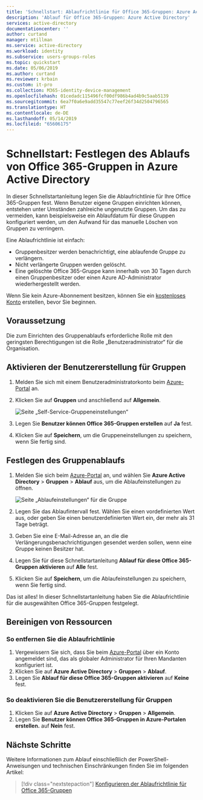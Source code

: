 ```yaml
---
title: 'Schnellstart: Ablaufrichtlinie für Office 365-Gruppen: Azure Active Directory | Microsoft-Dokumentation'
description: 'Ablauf für Office 365-Gruppen: Azure Active Directory'
services: active-directory
documentationcenter: ''
author: curtand
manager: mtillman
ms.service: active-directory
ms.workload: identity
ms.subservice: users-groups-roles
ms.topic: quickstart
ms.date: 05/06/2019
ms.author: curtand
ms.reviewer: krbain
ms.custom: it-pro
ms.collection: M365-identity-device-management
ms.openlocfilehash: 01cedadc115496fcf00df986b4ad4b9c5aab5139
ms.sourcegitcommit: 6ea7f0a6e9add35547c77eef26f34d2504796565
ms.translationtype: HT
ms.contentlocale: de-DE
ms.lasthandoff: 05/14/2019
ms.locfileid: "65606175"
---
```

# <a name="quickstart-set-office-365-groups-to-expire-in-azure-active-directory"></a>Schnellstart: Festlegen des Ablaufs von Office 365-Gruppen in Azure Active Directory

In dieser Schnellstartanleitung legen Sie die Ablaufrichtlinie für Ihre Office 365-Gruppen fest. Wenn Benutzer eigene Gruppen einrichten können, entstehen unter Umständen zahlreiche ungenutzte Gruppen. Um das zu vermeiden, kann beispielsweise ein Ablaufdatum für diese Gruppen konfiguriert werden, um den Aufwand für das manuelle Löschen von Gruppen zu verringern.

Eine Ablaufrichtlinie ist einfach:

* Gruppenbesitzer werden benachrichtigt, eine ablaufende Gruppe zu verlängern.
* Nicht verlängerte Gruppen werden gelöscht.
* Eine gelöschte Office 365-Gruppe kann innerhalb von 30 Tagen durch einen Gruppenbesitzer oder einen Azure AD-Administrator wiederhergestellt werden.

Wenn Sie kein Azure-Abonnement besitzen, können Sie ein [kostenloses Konto](https://azure.microsoft.com/free/) erstellen, bevor Sie beginnen.

## <a name="prerequisite"></a>Voraussetzung

 Die zum Einrichten des Gruppenablaufs erforderliche Rolle mit den geringsten Berechtigungen ist die Rolle „Benutzeradministrator“ für die Organisation.

## <a name="turn-on-user-creation-for-groups"></a>Aktivieren der Benutzererstellung für Gruppen

1. Melden Sie sich mit einem Benutzeradministratorkonto beim [Azure-Portal](https://portal.azure.com) an.

2. Klicken Sie auf **Gruppen** und anschließend auf **Allgemein**.
  
   ![Seite „Self-Service-Gruppeneinstellungen“](./media/groups-quickstart-expiration/self-service-settings.png)

3. Legen Sie **Benutzer können Office 365-Gruppen erstellen** auf **Ja** fest.

4. Klicken Sie auf **Speichern**, um die Gruppeneinstellungen zu speichern, wenn Sie fertig sind.

## <a name="set-group-expiration"></a>Festlegen des Gruppenablaufs

1. Melden Sie sich beim [Azure-Portal](https://portal.azure.com) an, und wählen Sie **Azure Active Directory** > **Gruppen** > **Ablauf** aus, um die Ablaufeinstellungen zu öffnen.
  
   ![Seite „Ablaufeinstellungen“ für die Gruppe](./media/groups-quickstart-expiration/expiration-settings.png)

2. Legen Sie das Ablaufintervall fest. Wählen Sie einen vordefinierten Wert aus, oder geben Sie einen benutzerdefinierten Wert ein, der mehr als 31 Tage beträgt. 

3. Geben Sie eine E-Mail-Adresse an, an die die Verlängerungsbenachrichtigungen gesendet werden sollen, wenn eine Gruppe keinen Besitzer hat.

4. Legen Sie für diese Schnellstartanleitung **Ablauf für diese Office 365-Gruppen aktivieren** auf **Alle** fest.

5. Klicken Sie auf **Speichern**, um die Ablaufeinstellungen zu speichern, wenn Sie fertig sind.

Das ist alles! In dieser Schnellstartanleitung haben Sie die Ablaufrichtlinie für die ausgewählten Office 365-Gruppen festgelegt.

## <a name="clean-up-resources"></a>Bereinigen von Ressourcen

### <a name="to-remove-the-expiration-policy"></a>So entfernen Sie die Ablaufrichtlinie

1. Vergewissern Sie sich, dass Sie beim [Azure-Portal](https://portal.azure.com) über ein Konto angemeldet sind, das als globaler Administrator für Ihren Mandanten konfiguriert ist.
2. Klicken Sie auf **Azure Active Directory** > **Gruppen** > **Ablauf**.
3. Legen Sie **Ablauf für diese Office 365-Gruppen aktivieren** auf **Keine** fest.

### <a name="to-turn-off-user-creation-for-groups"></a>So deaktivieren Sie die Benutzererstellung für Gruppen

1. Klicken Sie auf **Azure Active Directory** > **Gruppen** > **Allgemein**. 
2. Legen Sie **Benutzer können Office 365-Gruppen in Azure-Portalen erstellen.** auf **Nein** fest.

## <a name="next-steps"></a>Nächste Schritte

Weitere Informationen zum Ablauf einschließlich der PowerShell-Anweisungen und technischen Einschränkungen finden Sie im folgenden Artikel:

> [!div class="nextstepaction"]
> [Konfigurieren der Ablaufrichtlinie für Office 365-Gruppen](groups-lifecycle.md)
